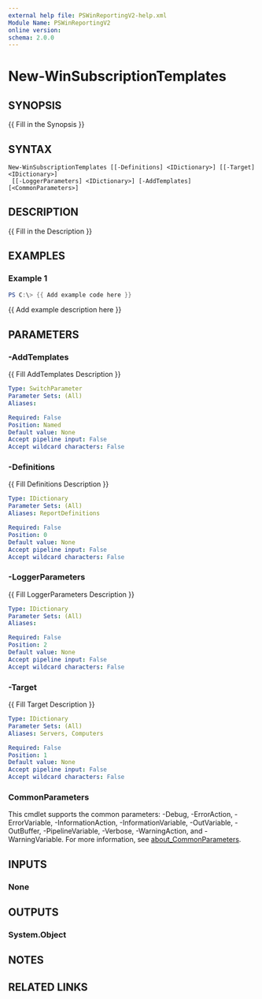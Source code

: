 ```yaml
---
external help file: PSWinReportingV2-help.xml
Module Name: PSWinReportingV2
online version:
schema: 2.0.0
---
```


# New-WinSubscriptionTemplates

## SYNOPSIS
{{ Fill in the Synopsis }}

## SYNTAX

```
New-WinSubscriptionTemplates [[-Definitions] <IDictionary>] [[-Target] <IDictionary>]
 [[-LoggerParameters] <IDictionary>] [-AddTemplates] [<CommonParameters>]
```

## DESCRIPTION
{{ Fill in the Description }}

## EXAMPLES

### Example 1
```powershell
PS C:\> {{ Add example code here }}
```

{{ Add example description here }}

## PARAMETERS

### -AddTemplates
{{ Fill AddTemplates Description }}

```yaml
Type: SwitchParameter
Parameter Sets: (All)
Aliases:

Required: False
Position: Named
Default value: None
Accept pipeline input: False
Accept wildcard characters: False
```

### -Definitions
{{ Fill Definitions Description }}

```yaml
Type: IDictionary
Parameter Sets: (All)
Aliases: ReportDefinitions

Required: False
Position: 0
Default value: None
Accept pipeline input: False
Accept wildcard characters: False
```

### -LoggerParameters
{{ Fill LoggerParameters Description }}

```yaml
Type: IDictionary
Parameter Sets: (All)
Aliases:

Required: False
Position: 2
Default value: None
Accept pipeline input: False
Accept wildcard characters: False
```

### -Target
{{ Fill Target Description }}

```yaml
Type: IDictionary
Parameter Sets: (All)
Aliases: Servers, Computers

Required: False
Position: 1
Default value: None
Accept pipeline input: False
Accept wildcard characters: False
```

### CommonParameters
This cmdlet supports the common parameters: -Debug, -ErrorAction, -ErrorVariable, -InformationAction, -InformationVariable, -OutVariable, -OutBuffer, -PipelineVariable, -Verbose, -WarningAction, and -WarningVariable. For more information, see [about_CommonParameters](http://go.microsoft.com/fwlink/?LinkID=113216).

## INPUTS

### None

## OUTPUTS

### System.Object
## NOTES

## RELATED LINKS

